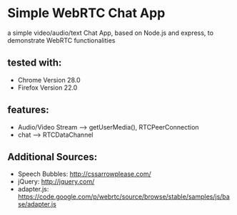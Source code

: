 Simple WebRTC Chat App
======

a simple video/audio/text Chat App, based on Node.js and express, to demonstrate WebRTC functionalities

tested with:
------------
 * Chrome Version 28.0
 * Firefox Version 22.0

features:
---------
 * Audio/Video Stream --> getUserMedia(), RTCPeerConnection
 * chat               --> RTCDataChannel

Additional Sources:
-------------------
 * Speech Bubbles: http://cssarrowplease.com/
 * jQuery: http://jquery.com/
 * adapter.js: https://code.google.com/p/webrtc/source/browse/stable/samples/js/base/adapter.js
